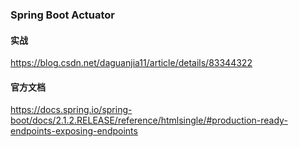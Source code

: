 ### Spring Boot Actuator
#### 实战
https://blog.csdn.net/daguanjia11/article/details/83344322
#### 官方文档
https://docs.spring.io/spring-boot/docs/2.1.2.RELEASE/reference/htmlsingle/#production-ready-endpoints-exposing-endpoints